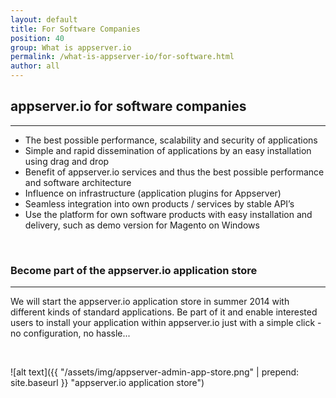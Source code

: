 ```yaml
---
layout: default
title: For Software Companies
position: 40
group: What is appserver.io
permalink: /what-is-appserver-io/for-software.html
author: all
---
```


## appserver.io for software companies
<hr>

 * The best possible performance, scalability and security of applications
 * Simple and rapid dissemination of applications by an easy installation using drag and drop
 * Benefit of appserver.io services and thus the best possible performance and software architecture
 * Influence on infrastructure (application plugins for Appserver)
 * Seamless integration into own products / services by stable API’s
 * Use the platform for own software products with easy installation and delivery,
   such as demo version for Magento on Windows
<p><br/></p>

### Become part of the appserver.io application store
<hr>

We will start the appserver.io application store in summer 2014 with different kinds of standard applications.
Be part of it and enable interested users to install your application within appserver.io just with a simple
click - no configuration, no hassle...
<p><br/></p>

![alt text]({{ "/assets/img/appserver-admin-app-store.png" | prepend: site.baseurl }} "appserver.io application store")